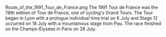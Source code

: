 Route_of_the_1991_Tour_de_France.png The 1991 Tour de France was the 78th edition of Tour de France, one of cycling's Grand Tours. The Tour began in Lyon with a prologue individual time trial on 6 July and Stage 12 occurred on 18 July with a mountainous stage from Pau. The race finished on the Champs-Élysées in Paris on 28 July.
